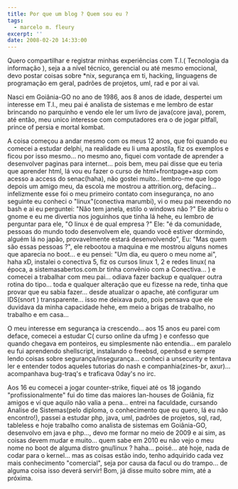 ```yaml
---
title: Por que um blog ? Quem sou eu ?
tags:
  - marcelo m. fleury
excerpt: ''
date: 2008-02-20 14:33:00
---
```


Quero compartilhar e registrar minhas experiências com T.I.( Tecnologia da informação ), seja a a nível técnico, gerencial ou até mesmo emocional, devo postar coisas sobre \*nix, segurança em ti, hacking, linguagens de programação em geral, padrões de projetos, uml, rad e por ai vai.  
  
Nasci em Goiânia-GO no ano de 1986, aos 8 anos de idade, despertei um interesse em T.I., meu pai é analista de sistemas e me lembro de estar brincando no parquinho e vendo ele ler um livro de java(core java), porem, até então, meu unico interesse com computadores era o de jogar pitfall, prince of persia e mortal kombat.  
  
A coisa começou a andar mesmo com os meus 12 anos, que foi quando eu comecei a estudar delphi, na realidade eu li uma apostila, fiz os exemplos e ficou por isso mesmo... no mesmo ano, fiquei com vontade de aprender a desenvolver paginas para internet... pois bem, meu pai disse que eu teria que aprender html, lá vou eu fazer o curso de html+frontpage+asp com acesso a access do senac(haha), não gostei muito.. lembro-me que logo depois um amigo meu, da escola me mostrou a attrition.org, defacing... infelizmente esse foi o meu primeiro contato com insegurança, no ano seguinte eu conheci o "linux"(conectiva marumbi), vi o meu pai mexendo no bash e ai eu perguntei: "Não tem janela, estilo o windows não ?" Ele abriu o gnome e eu me divertia nos joguinhos que tinha lá hehe, eu lembro de perguntar para ele, "O linux é de qual empresa ?" Ele: "é da comunidade, pessoas do mundo todo desenvolvem ele, quando você estiver dormindo, alguém lá no japão, provavelmente estará desenvolvendo", Eu: "Mas quem são essas pessoas ?", ele rebootou a maquina e me mostrou alguns nomes que aparecia no boot... e eu pensei: "Um dia, eu quero o meu nome ai", haha xD, instalei o conectiva 5, fiz os cursos linux 1, 2 e redes linux( na época, a sistemasabertos.com.br tinha convênio com a Conectiva... ) e comecei a trabalhar com meu pai... odiava fazer backup e qualquer outra rotina do tipo... toda e qualquer alteração que eu fizesse na rede, tinha que provar que eu sabia fazer... desde atualizar o apache, até configurar um IDS(snort ) transparente... isso me deixava puto, pois pensava que ele duvidava da minha capacidade hehe, em meio a brigas de trabalho, no trabalho e em casa...  
  
O meu interesse em segurança ia crescendo... aos 15 anos eu parei com deface, comecei a estudar C( curso online da ufmg ) e confesso que quando chegava em ponteiros, eu simplesmente não entendia... em paralelo eu fui aprendendo shellscript, instalando o freebsd, openbsd e sempre lendo coisas sobre segurança/insegurança... conheci a unsecurity e tentava ler e entender todos aqueles tutorias do nash e companhia(zines-br, axur)... acompanhava bug-traq's e traficava 0day's no irc.  
  
Aos 16 eu comecei a jogar counter-strike, fiquei até os 18 jogando "profissionalmente" fui do time das maiores lan-houses de Goiânia, fiz amigos e ví que aquilo não valia a pena... entrei na faculdade, cursando Analise de Sistemas(pelo diploma, o conhecimento que eu quero, lá eu não encontro!), passei a estudar php, java, uml, padrões de projetos, sql, rad, tableless e hoje trabalho como analista de sistemas em Goiânia-GO, desenvolvo em java e php..., devo me formar no meio de 2009 e ai sim, as coisas devem mudar e muito... quem sabe em 2010 eu não vejo o meu nome no boot de alguma distro gnu/linux ? haha... poisé... até hoje, nada de codar para o kernel... mas as coisas estão indo, tenho adquirido cada vez mais conhecimento "comercial", seja por causa da facul ou do trampo... de alguma coisa isso deverá servir! Bom, já disse muito sobre mim, até a próxima.